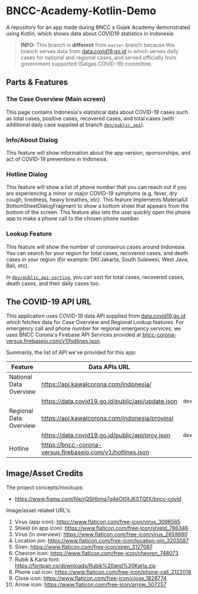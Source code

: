 # BNCC-Academy-Kotlin-Demo
A repository for an app made during BNCC x Gojek Academy demonstrated using Kotlin, which shows data about COVID19 statistics in Indonesia

> **INFO:** This branch is **different** from `master` branch because this branch serves data from [data.covid19.go.id](https://data.covid19.go.id) in which serves daily cases for national and regional cases, and served officially from government supported (Satgas COVID-19) committee.

## Parts & Features

### The Case Overview (Main screen)
This page contains Indonesia's statistical data about COVID-19 cases such as total cases, positive cases, recovered cases, and total cases (with additional daily case supplied at branch [`dev/public_api`](https://github.com/akmalrusli363/BNCC-Academy-Kotlin-Demo/tree/dev/public_api)).

### Info/About Dialog
This feature will show information about the app version, sponsorships, and act of COVID-19 preventions in Indonesia.

### Hotline Dialog
This feature will show a list of phone number that you can reach out if you are experiencing a minor or major COVID-19 symptoms (e.g. fever, dry cough, tiredness, heavy breathes, etc). This feature implements MaterialUI BottomSheetDialogFragment to show a bottom sheet that appears from the bottom of the screen. This feature also lets the user quickly open the phone app to make a phone call to the chosen phone number.

### Lookup Feature
This feature will show the number of coronavirus cases around Indonesia. You can search for your region for total cases, recovered cases, and death cases in your region (for example: DKI Jakarta, South Sulawesi, West Java, Bali, etc).

In [`dev/public_api-sorting`](https://github.com/akmalrusli363/BNCC-Academy-Kotlin-Demo/tree/dev/public_api-sorting), you can sort for total cases, recovered cases, death cases, and their daily cases too. 

## The COVID-19 API URL
This application uses COVID-19 data API supplied from [data.covid19.go.id](https://data.covid19.go.id) which fetches data for Case Overview and Regional Lookup features. For emergency call and phone number for regional emergency services, we uses BNCC Corona's Firebase API Services provided at [bncc-corona-versus.firebaseio.com/v1/hotlines.json](https://bncc-corona-versus.firebaseio.com/v1/hotlines.json).

Summarily, the list of API we've provided for this app:

| Feature | Data APIs URL | Branch |
| --- | --- | :---: |
| National Data Overview | https://api.kawalcorona.com/indonesia/ | `master` |
|  | https://data.covid19.go.id/public/api/update.json | `dev/public_api` |
| Regional Data Overview | https://api.kawalcorona.com/indonesia/provinsi | `master` |
|  | https://data.covid19.go.id/public/api/prov.json | `dev/public_api` |
| Hotline | https://bncc-corona-versus.firebaseio.com/v1/hotlines.json | any |

## Image/Asset Credits

The project concepts/mockups:
- https://www.figma.com/file/rQSHbma7q4eOt0tJKSTQfX/bncc-covid

Image/asset related URL's:
1. Virus (app icon): https://www.flaticon.com/free-icon/virus_3096565
2. Shield (in app icon): https://www.flaticon.com/free-icon/shield_786346
3. Virus (in overview): https://www.flaticon.com/free-icon/virus_2659980
4. Location pin: https://www.flaticon.com/free-icon/location-pin_3203087
5. Siren: https://www.flaticon.com/free-icon/siren_3127087
6. Chevron icon: https://www.flaticon.com/free-icon/chevron_748073
7. Rubik & Karla font: https://fontpair.co/downloads/Rubik%20and%20Karla.zip
8. Phone call icon: https://www.flaticon.com/free-icon/phone-call_2122018
9. Close icon: https://www.flaticon.com/free-icon/close_1828774
10. Arrow icon: https://www.flaticon.com/free-icon/arrow_507257
